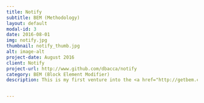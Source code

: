 ```yaml
---
title: Notify
subtitle: BEM (Methodology)
layout: default
modal-id: 3
date: 2016-08-01
img: notify.jpg
thumbnail: notify_thumb.jpg
alt: image-alt
project-date: August 2016
client: Notify
project-url: http://www.github.com/dbacca/notify
category: BEM (Block Element Modifier)
description: This is my first venture into the <a href="http://getbem.com/">BEM</a>  (Block Element Modifier) Methodology. I really appreciate approachability of BEM standards and hope to use it on larger projects in the future so I can fully utilize the reusability of components that it is known for. <br><br><strong>View Live <a href="https://dbacca.github.io/notify">Notify Marketing Site</a></strong>


---
```

